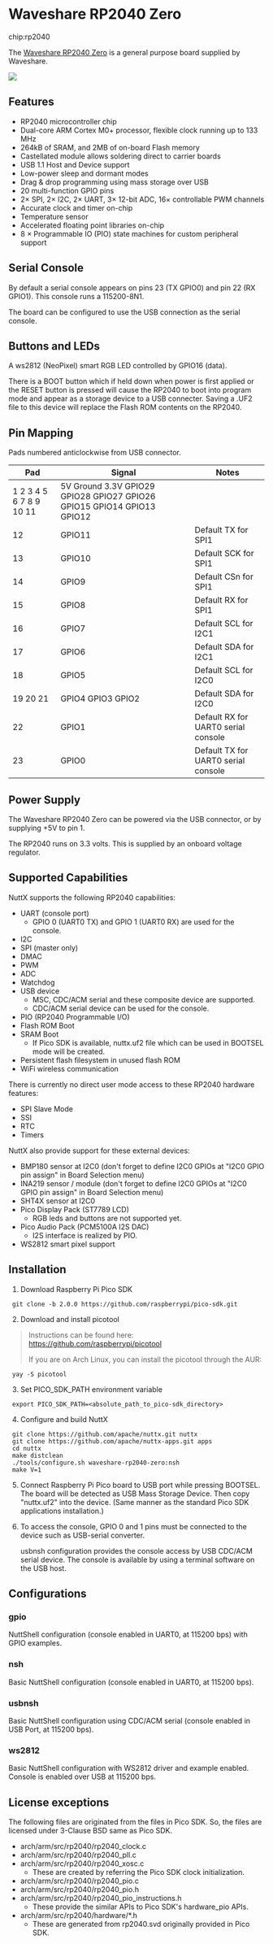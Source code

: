 # Waveshare RP2040 Zero

<div class="tags">

chip:rp2040

</div>

The [Waveshare RP2040 Zero](https://www.waveshare.com/wiki/RP2040-Zero)
is a general purpose board supplied by Waveshare.

![](WaveshareRP2040Zero.png)

## Features

  - RP2040 microcontroller chip
  - Dual-core ARM Cortex M0+ processor, flexible clock running up to 133
    MHz
  - 264kB of SRAM, and 2MB of on-board Flash memory
  - Castellated module allows soldering direct to carrier boards
  - USB 1.1 Host and Device support
  - Low-power sleep and dormant modes
  - Drag & drop programming using mass storage over USB
  - 20 multi-function GPIO pins
  - 2× SPI, 2× I2C, 2× UART, 3× 12-bit ADC, 16× controllable PWM
    channels
  - Accurate clock and timer on-chip
  - Temperature sensor
  - Accelerated floating point libraries on-chip
  - 8 × Programmable IO (PIO) state machines for custom peripheral
    support

## Serial Console

By default a serial console appears on pins 23 (TX GPIO0) and pin 22 (RX
GPIO1). This console runs a 115200-8N1.

The board can be configured to use the USB connection as the serial
console.

## Buttons and LEDs

A ws2812 (NeoPixel) smart RGB LED controlled by GPIO16 (data).

There is a BOOT button which if held down when power is first applied or
the RESET button is pressed will cause the RP2040 to boot into program
mode and appear as a storage device to a USB connecter. Saving a .UF2
file to this device will replace the Flash ROM contents on the RP2040.

## Pin Mapping

Pads numbered anticlockwise from USB connector.

| Pad                     | Signal                                                                 | Notes                               |
| ----------------------- | ---------------------------------------------------------------------- | ----------------------------------- |
| 1 2 3 4 5 6 7 8 9 10 11 | 5V Ground 3.3V GPIO29 GPIO28 GPIO27 GPIO26 GPIO15 GPIO14 GPIO13 GPIO12 |                                     |
| 12                      | GPIO11                                                                 | Default TX for SPI1                 |
| 13                      | GPIO10                                                                 | Default SCK for SPI1                |
| 14                      | GPIO9                                                                  | Default CSn for SPI1                |
| 15                      | GPIO8                                                                  | Default RX for SPI1                 |
| 16                      | GPIO7                                                                  | Default SCL for I2C1                |
| 17                      | GPIO6                                                                  | Default SDA for I2C1                |
| 18                      | GPIO5                                                                  | Default SCL for I2C0                |
| 19 20 21                | GPIO4 GPIO3 GPIO2                                                      | Default SDA for I2C0                |
| 22                      | GPIO1                                                                  | Default RX for UART0 serial console |
| 23                      | GPIO0                                                                  | Default TX for UART0 serial console |

## Power Supply

The Waveshare RP2040 Zero can be powered via the USB connector, or by
supplying +5V to pin 1.

The RP2040 runs on 3.3 volts. This is supplied by an onboard voltage
regulator.

## Supported Capabilities

NuttX supports the following RP2040 capabilities:

  - UART (console port)
      - GPIO 0 (UART0 TX) and GPIO 1 (UART0 RX) are used for the
        console.
  - I2C
  - SPI (master only)
  - DMAC
  - PWM
  - ADC
  - Watchdog
  - USB device
      - MSC, CDC/ACM serial and these composite device are supported.
      - CDC/ACM serial device can be used for the console.
  - PIO (RP2040 Programmable I/O)
  - Flash ROM Boot
  - SRAM Boot
      - If Pico SDK is available, nuttx.uf2 file which can be used in
        BOOTSEL mode will be created.
  - Persistent flash filesystem in unused flash ROM
  - WiFi wireless communication

There is currently no direct user mode access to these RP2040 hardware
features:

  - SPI Slave Mode
  - SSI
  - RTC
  - Timers

NuttX also provide support for these external devices:

  - BMP180 sensor at I2C0 (don't forget to define I2C0 GPIOs at "I2C0
    GPIO pin assign" in Board Selection menu)
  - INA219 sensor / module (don't forget to define I2C0 GPIOs at "I2C0
    GPIO pin assign" in Board Selection menu)
  - SHT4X sensor at I2C0
  - Pico Display Pack (ST7789 LCD)
      - RGB leds and buttons are not supported yet.
  - Pico Audio Pack (PCM5100A I2S DAC)
      - I2S interface is realized by PIO.
  - WS2812 smart pixel support

## Installation

1.  Download Raspberry Pi Pico SDK

<!-- end list -->

``` console
 git clone -b 2.0.0 https://github.com/raspberrypi/pico-sdk.git
```

2.  Download and install picotool

> Instructions can be found here:
> <https://github.com/raspberrypi/picotool>
> 
> If you are on Arch Linux, you can install the picotool through the
> AUR:

``` console
 yay -S picotool
```

3.  Set PICO\_SDK\_PATH environment variable

<!-- end list -->

``` console
 export PICO_SDK_PATH=<absolute_path_to_pico-sdk_directory>
```

4.  Configure and build NuttX

<!-- end list -->

``` console
 git clone https://github.com/apache/nuttx.git nuttx
 git clone https://github.com/apache/nuttx-apps.git apps
 cd nuttx
 make distclean
 ./tools/configure.sh waveshare-rp2040-zero:nsh
 make V=1
```

5.  Connect Raspberry Pi Pico board to USB port while pressing BOOTSEL.
    The board will be detected as USB Mass Storage Device. Then copy
    "nuttx.uf2" into the device. (Same manner as the standard Pico SDK
    applications installation.)

6.  To access the console, GPIO 0 and 1 pins must be connected to the
    device such as USB-serial converter.
    
    <span class="title-ref">usbnsh</span> configuration provides the
    console access by USB CDC/ACM serial device. The console is
    available by using a terminal software on the USB host.

## Configurations

### gpio

NuttShell configuration (console enabled in UART0, at 115200 bps) with
GPIO examples.

### nsh

Basic NuttShell configuration (console enabled in UART0, at 115200 bps).

### usbnsh

Basic NuttShell configuration using CDC/ACM serial (console enabled in
USB Port, at 115200 bps).

### ws2812

Basic NuttShell configuration with WS2812 driver and example enabled.
Console is enabled over USB at 115200 bps.

## License exceptions

The following files are originated from the files in Pico SDK. So, the
files are licensed under 3-Clause BSD same as Pico SDK.

  - arch/arm/src/rp2040/rp2040\_clock.c
  - arch/arm/src/rp2040/rp2040\_pll.c
  - arch/arm/src/rp2040/rp2040\_xosc.c
      - These are created by referring the Pico SDK clock
        initialization.
  - arch/arm/src/rp2040/rp2040\_pio.c
  - arch/arm/src/rp2040/rp2040\_pio.h
  - arch/arm/src/rp2040/rp2040\_pio\_instructions.h
      - These provide the similar APIs to Pico SDK's hardware\_pio APIs.
  - arch/arm/src/rp2040/hardware/\*.h
      - These are generated from rp2040.svd originally provided in Pico
        SDK.
